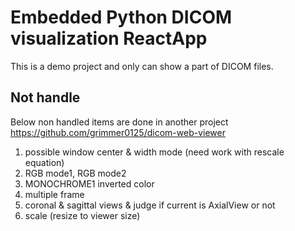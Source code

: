# Embedded Python DICOM visualization ReactApp

This is a demo project and only can show a part of DICOM files. 

## Not handle 

Below non handled items are done in another project https://github.com/grimmer0125/dicom-web-viewer

1. possible window center & width mode (need work with rescale equation)
2. RGB mode1, RGB mode2
3. MONOCHROME1 inverted color 
4. multiple frame 
5. coronal & sagittal views & judge if current is AxialView or not 
6. scale (resize to viewer size)
